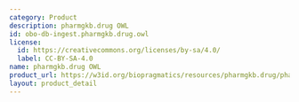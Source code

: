 ```yaml
---
category: Product
description: pharmgkb.drug OWL
id: obo-db-ingest.pharmgkb.drug.owl
license:
  id: https://creativecommons.org/licenses/by-sa/4.0/
  label: CC-BY-SA-4.0
name: pharmgkb.drug OWL
product_url: https://w3id.org/biopragmatics/resources/pharmgkb.drug/pharmgkb.drug.owl
layout: product_detail
---
```

